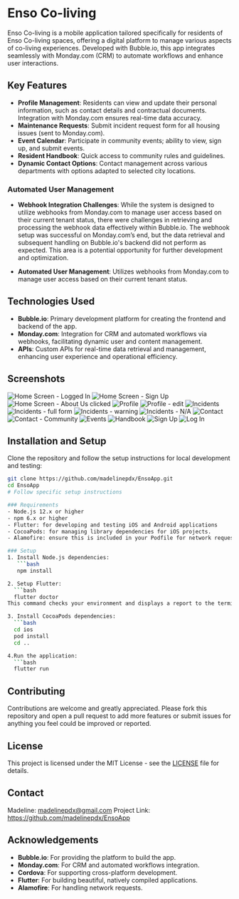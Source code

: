 # Enso Co-living

Enso Co-living is a mobile application tailored specifically for residents of Enso Co-living spaces, offering a digital platform to manage various aspects of co-living experiences. Developed with Bubble.io, this app integrates seamlessly with Monday.com (CRM) to automate workflows and enhance user interactions.

## Key Features

- **Profile Management**: Residents can view and update their personal information, such as contact details and contractual documents. Integration with Monday.com ensures real-time data accuracy.
- **Maintenance Requests**: Submit incident request form for all housing issues (sent to Monday.com).
- **Event Calendar**: Participate in community events; ability to view, sign up, and submit events.
- **Resident Handbook**: Quick access to community rules and guidelines.
- **Dynamic Contact Options**: Contact management across various departments with options adapted to selected city locations.
### Automated User Management
- **Webhook Integration Challenges**: While the system is designed to utilize webhooks from Monday.com to manage user access based on their current tenant status, there were challenges in retrieving and processing the webhook data effectively within Bubble.io. The webhook setup was successful on Monday.com’s end, but the data retrieval and subsequent handling on Bubble.io's backend did not perform as expected. This area is a potential opportunity for further development and optimization.

- **Automated User Management**: Utilizes webhooks from Monday.com to manage user access based on their current tenant status.

## Technologies Used

- **Bubble.io**: Primary development platform for creating the frontend and backend of the app.
- **Monday.com**: Integration for CRM and automated workflows via webhooks, facilitating dynamic user and content management.
- **APIs**: Custom APIs for real-time data retrieval and management, enhancing user experience and operational efficiency.

## Screenshots
![Home Screen - Logged In](screenshots/homepage-logged-in(iPhone%20SE).png)
![Home Screen - Sign Up](screenshots/homepage-not-logged-in(iphone%20SE).png)
![Home Screen - About Us clicked](screenshots/homepage-about-us-clicked(iPhone%20SE).png)
![Profile](screenshots/profile(iPhone%20XR).png)
![Profile - edit](screenshots/profile-edit(iPhone%20SE).png)
![Incidents](screenshots/incidents(iPhone%20XR).png)
![Incidents - full form](screenshots/incident3%20(iPhone%20SE).png)
![Incidents - warning](screenshots/incident4(iPhone%20SE).png)
![Incidents - N/A](screenshots/incident2(iPhone%20SE).png)
![Contact](screenshots/contact(iPhone%2014).png)
![Contact - Community](screenshots/contact-community(iPhone%20XR).png)
![Events](screenshots/events%20(iPhone%20XR).png)
![Handbook](screenshots/handbook%20(iPhone%20XR).png)
![Sign Up](screenshots/sign-up(iPhone%20SE).png)
![Log In](screenshots/Login(iPhone%20SE).png)

## Installation and Setup

Clone the repository and follow the setup instructions for local development and testing:

```bash
git clone https://github.com/madelinepdx/EnsoApp.git
cd EnsoApp
# Follow specific setup instructions

### Requirements
- Node.js 12.x or higher
- npm 6.x or higher
- Flutter: for developing and testing iOS and Android applications
- CocoaPods: for managing library dependencies for iOS projects.
- Alamofire: ensure this is included in your Podfile for network requests.

### Setup
1. Install Node.js dependencies:
   ```bash
   npm install

2. Setup Flutter:
  ```bash
  flutter doctor
This command checks your environment and displays a report to the terminal window. The Dart SDK is bundled with Flutter; it is not necessary to install Dart separately. Make sure your environment is set up according to the output from flutter doctor.

3. Install CocoaPods dependencies:
  ```bash
  cd ios
  pod install
  cd ..

4.Run the application:
  ```bash
  flutter run
   ```

## Contributing
Contributions are welcome and greatly appreciated. Please fork this repository and open a pull request to add more features or submit issues for anything you feel could be improved or reported.

## License
This project is licensed under the MIT License - see the [LICENSE](LICENSE) file for details.
## Contact
Madeline: madelinepdx@gmail.com
Project Link: https://github.com/madelinepdx/EnsoApp

## Acknowledgements
- **Bubble.io**: For providing the platform to build the app.
- **Monday.com**: For CRM and automated workflows integration.
- **Cordova**: For supporting cross-platform development.
- **Flutter**: For building beautiful, natively compiled applications.
- **Alamofire**: For handling network requests.
